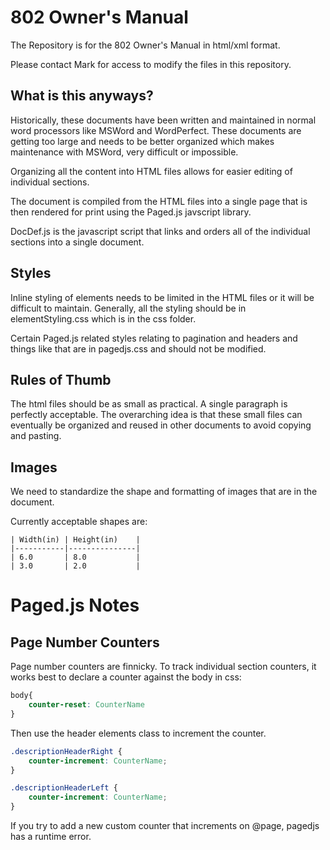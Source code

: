 
# 802 Owner's Manual

The Repository is for the 802 Owner's Manual in html/xml format.

Please contact Mark for access to modify the files in this repository.



## What is this anyways?

Historically, these documents have been written and maintained in normal word processors like MSWord and WordPerfect.
These documents are getting too large and needs to be better organized which makes maintenance with MSWord, very difficult or impossible.

Organizing all the content into HTML files allows for easier editing of individual sections.

The document is compiled from the HTML files into a single page that is then rendered for print using the Paged.js javscript library.

DocDef.js is the javascript script that links and orders all of the individual sections into a single document.

## Styles

Inline styling of elements needs to be limited in the HTML files or it will be difficult to maintain.  Generally, all the styling should be in elementStyling.css which is in the css folder.

Certain Paged.js related styles relating to pagination and headers and things like that are in pagedjs.css and should not be modified.

## Rules of Thumb

The html files should be as small as practical.  A single paragraph is perfectly acceptable.
The overarching idea is that these small files can eventually be organized and reused in other documents to avoid copying and pasting.


## Images

We need to standardize the shape and formatting of images that are in the document.

Currently acceptable shapes are:

    | Width(in) | Height(in)    |
    |-----------|---------------|
    | 6.0       | 8.0           |
    | 3.0       | 2.0           |




# Paged.js Notes
## Page Number Counters
Page number counters are finnicky.
To track individual section counters, it works best to declare a counter against the body in css:
```css
body{
    counter-reset: CounterName
}
```
Then use the header elements class to increment the counter.  
```css
.descriptionHeaderRight {
    counter-increment: CounterName;
}

.descriptionHeaderLeft {
    counter-increment: CounterName;
}
```
If you try to add a new custom counter that increments on @page, pagedjs has a runtime error.